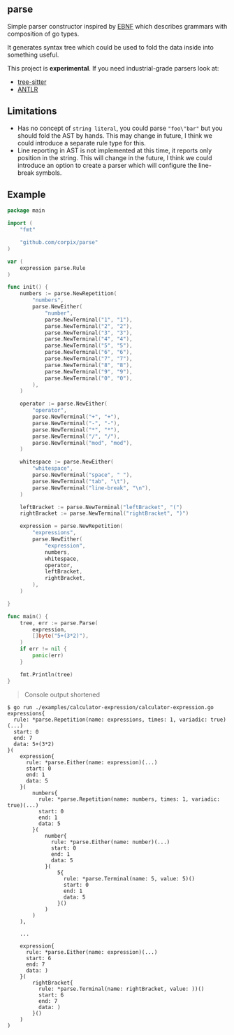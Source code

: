 parse
----------

Simple parser constructor inspired by [EBNF](https://en.wikipedia.org/wiki/Extended_Backus%E2%80%93Naur_form) which
describes grammars with composition of go types.

It generates syntax tree which could be used to fold the data inside into something useful.

This project is **experimental**. If you need industrial-grade parsers look at:

- [tree-sitter](https://tree-sitter.github.io/tree-sitter/)
- [ANTLR](https://www.antlr.org/)

## Limitations

- Has no concept of `string literal`, you could parse `"foo\"bar"` but you should fold the AST by hands.
  This may change in future, I think we could introduce a separate rule type for this.
- Line reporting in AST is not implemented at this time, it reports only position in the string.
  This will change in the future, I think we could introduce an option to create a parser
  which will configure the line-break symbols.

## Example

``` go
package main

import (
	"fmt"

	"github.com/corpix/parse"
)

var (
	expression parse.Rule
)

func init() {
	numbers := parse.NewRepetition(
		"numbers",
		parse.NewEither(
			"number",
			parse.NewTerminal("1", "1"),
			parse.NewTerminal("2", "2"),
			parse.NewTerminal("3", "3"),
			parse.NewTerminal("4", "4"),
			parse.NewTerminal("5", "5"),
			parse.NewTerminal("6", "6"),
			parse.NewTerminal("7", "7"),
			parse.NewTerminal("8", "8"),
			parse.NewTerminal("9", "9"),
			parse.NewTerminal("0", "0"),
		),
	)

	operator := parse.NewEither(
		"operator",
		parse.NewTerminal("+", "+"),
		parse.NewTerminal("-", "-"),
		parse.NewTerminal("*", "*"),
		parse.NewTerminal("/", "/"),
		parse.NewTerminal("mod", "mod"),
	)

	whitespace := parse.NewEither(
		"whitespace",
		parse.NewTerminal("space", " "),
		parse.NewTerminal("tab", "\t"),
		parse.NewTerminal("line-break", "\n"),
	)

	leftBracket := parse.NewTerminal("leftBracket", "(")
	rightBracket := parse.NewTerminal("rightBracket", ")")

	expression = parse.NewRepetition(
		"expressions",
		parse.NewEither(
			"expression",
			numbers,
			whitespace,
			operator,
			leftBracket,
			rightBracket,
		),
	)

}

func main() {
	tree, err := parse.Parse(
		expression,
		[]byte("5+(3*2)"),
	)
	if err != nil {
		panic(err)
	}

	fmt.Println(tree)
}
```

> Console output shortened

``` console
$ go run ./examples/calculator-expression/calculator-expression.go
expressions{
  rule: *parse.Repetition(name: expressions, times: 1, variadic: true)(...)
  start: 0
  end: 7
  data: 5+(3*2)
}(
    expression{
      rule: *parse.Either(name: expression)(...)
      start: 0
      end: 1
      data: 5
    }(
        numbers{
          rule: *parse.Repetition(name: numbers, times: 1, variadic: true)(...)
          start: 0
          end: 1
          data: 5
        }(
            number{
              rule: *parse.Either(name: number)(...)
              start: 0
              end: 1
              data: 5
            }(
                5{
                  rule: *parse.Terminal(name: 5, value: 5)()
                  start: 0
                  end: 1
                  data: 5
                }()
            )
        )
    ),

    ...

    expression{
      rule: *parse.Either(name: expression)(...)
      start: 6
      end: 7
      data: )
    }(
        rightBracket{
          rule: *parse.Terminal(name: rightBracket, value: ))()
          start: 6
          end: 7
          data: )
        }()
    )
)
```
